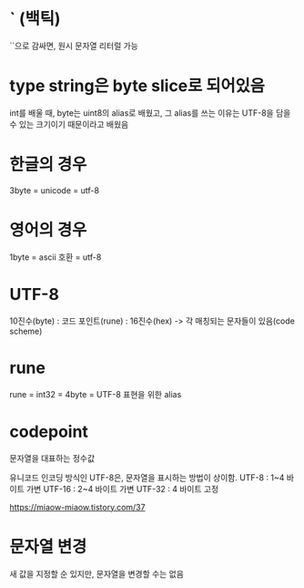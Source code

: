 # ` (백틱)
``으로 감싸면, 원시 문자열 리터럴 가능

# type string은 byte slice로 되어있음
int를 배울 때, byte는 uint8의 alias로 배웠고, 그 alias를 쓰는 이유는 UTF-8을 담을 수 있는 크기이기 때문이라고 배웠음

# 한글의 경우
 3byte = unicode = utf-8

 # 영어의 경우
 1byte = ascii 호환 = utf-8

# UTF-8
10진수(byte) : 코드 포인트(rune) : 16진수(hex) -> 각 매칭되는 문자들이 있음(code scheme)

# rune
rune = int32 = 4byte = UTF-8 표현을 위한 alias

# codepoint
문자열을 대표하는 정수값

유니코드 인코딩 방식인 UTF-8은, 문자열을 표시하는 방법이 상이함.
UTF-8 : 1~4 바이트 가변
UTF-16 : 2~4 바이트 가변
UTF-32 : 4 바이트 고정

https://miaow-miaow.tistory.com/37

# 문자열 변경
새 값을 지정할 순 있지만, 문자열을 변경할 수는 없음

# 